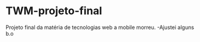 # TWM-projeto-final
Projeto final da matéria de tecnologias web a mobile morreu.
-Ajustei alguns b.o
